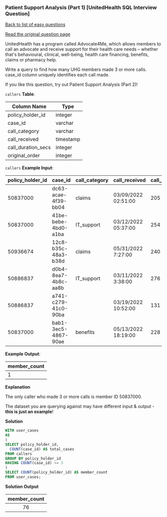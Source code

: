 ### Patient Support Analysis (Part 1) [UnitedHealth SQL Interview Question]

[Back to list of easy questions](../README.md)


<a href="https://datalemur.com/questions/frequent-callers">Read the original question page</a>

UnitedHealth has a program called Advocate4Me, which allows members to call an advocate and receive support for their health care needs – whether that's behavioural, clinical, well-being, health care financing, benefits, claims or pharmacy help.

Write a query to find how many UHG members made 3 or more calls. case_id column uniquely identifies each call made.

If you like this question, try out Patient Support Analysis (Part 2)!

`callers` **Table**:

| **Column Name**    | **Type**  |
|--------------------|-----------|
| policy_holder_id   | integer   |
| case_id            | varchar   |
| call_category      | varchar   |
| call_received      | timestamp |
| call_duration_secs | integer   |
| original_order     | integer   |

`callers` **Example Input**:

| **policy_holder_id** | **case_id**         | **call_category** | **call_received**   | **call_duration_secs** | **original_order** |
|----------------------|---------------------|-------------------|---------------------|------------------------|--------------------|
| 50837000             | dc63-acae-4f39-bb04 | claims            | 03/09/2022 02:51:00 | 205                    | 130                |
| 50837000             | 41be-bebe-4bd0-a1ba | IT_support        | 03/12/2022 05:37:00 | 254                    | 129                |
| 50936674             | 12c8-b35c-48a3-b38d | claims            | 05/31/2022 7:27:00  | 240                    | 31                 |
| 50886837             | d0b4-8ea7-4b8c-aa8b | IT_support        | 03/11/2022 3:38:00  | 276                    | 16                 |
| 50886837             | a741-c279-41c0-90ba |                   | 03/19/2022 10:52:00 | 131                    | 325                |
| 50837000             | bab1-3ec5-4867-90ae | benefits          | 05/13/2022 18:19:00 | 228                    | 339                |

**Example Output**:

| **member_count** |
|------------------|
| 1                |

**Explanation**

The only caller who made 3 or more calls is member ID 50837000.

The dataset you are querying against may have different input & output - **this is just an example**!

**Solution**

```sql
WITH user_cases
AS
(
SELECT policy_holder_id, 
  COUNT(case_id) AS total_cases
FROM callers
GROUP BY policy_holder_id
HAVING COUNT(case_id) >= 3
)
SELECT COUNT(policy_holder_id) AS member_count
FROM user_cases;
```

**Solution Output**

| **member_count** |
|:----------------:|
| 76               |